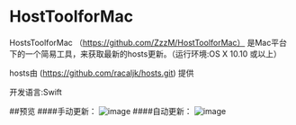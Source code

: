 # HostToolforMac
HostsToolforMac （https://github.com/ZzzM/HostToolforMac） 是Mac平台下的一个简易工具，来获取最新的hosts更新。（运行环境:OS X 10.10 或以上）

hosts由 (https://github.com/racaljk/hosts.git) 提供

开发语言:Swift

##预览
####手动更新：
![image](https://github.com/ZzzM/hosts/blob/master/hosts_tools/HostsToolforMac/Preview/manual.gif)
####自动更新：
![image](https://github.com/ZzzM/hosts/blob/master/hosts_tools/HostsToolforMac/Preview/automatic.gif)

